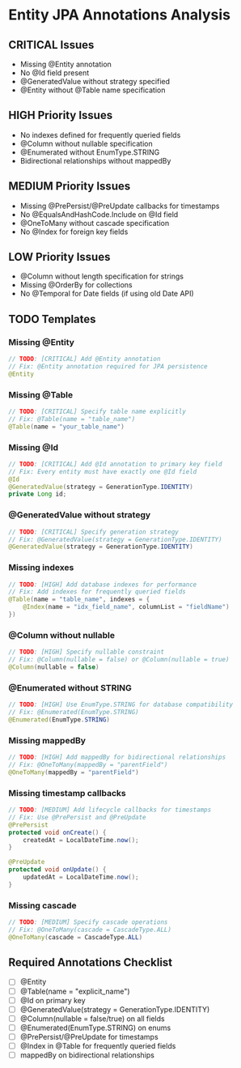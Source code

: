 # Entity JPA Annotations Analysis

## CRITICAL Issues
- Missing @Entity annotation
- No @Id field present
- @GeneratedValue without strategy specified
- @Entity without @Table name specification

## HIGH Priority Issues
- No indexes defined for frequently queried fields
- @Column without nullable specification
- @Enumerated without EnumType.STRING
- Bidirectional relationships without mappedBy

## MEDIUM Priority Issues
- Missing @PrePersist/@PreUpdate callbacks for timestamps
- No @EqualsAndHashCode.Include on @Id field
- @OneToMany without cascade specification
- No @Index for foreign key fields

## LOW Priority Issues
- @Column without length specification for strings
- Missing @OrderBy for collections
- No @Temporal for Date fields (if using old Date API)

## TODO Templates

### Missing @Entity
```java
// TODO: [CRITICAL] Add @Entity annotation
// Fix: @Entity annotation required for JPA persistence
@Entity
```

### Missing @Table
```java
// TODO: [CRITICAL] Specify table name explicitly
// Fix: @Table(name = "table_name")
@Table(name = "your_table_name")
```

### Missing @Id
```java
// TODO: [CRITICAL] Add @Id annotation to primary key field
// Fix: Every entity must have exactly one @Id field
@Id
@GeneratedValue(strategy = GenerationType.IDENTITY)
private Long id;
```

### @GeneratedValue without strategy
```java
// TODO: [CRITICAL] Specify generation strategy
// Fix: @GeneratedValue(strategy = GenerationType.IDENTITY)
@GeneratedValue(strategy = GenerationType.IDENTITY)
```


### Missing indexes
```java
// TODO: [HIGH] Add database indexes for performance
// Fix: Add indexes for frequently queried fields
@Table(name = "table_name", indexes = {
    @Index(name = "idx_field_name", columnList = "fieldName")
})
```

### @Column without nullable
```java
// TODO: [HIGH] Specify nullable constraint
// Fix: @Column(nullable = false) or @Column(nullable = true)
@Column(nullable = false)
```

### @Enumerated without STRING
```java
// TODO: [HIGH] Use EnumType.STRING for database compatibility
// Fix: @Enumerated(EnumType.STRING)
@Enumerated(EnumType.STRING)
```

### Missing mappedBy
```java
// TODO: [HIGH] Add mappedBy for bidirectional relationships
// Fix: @OneToMany(mappedBy = "parentField")
@OneToMany(mappedBy = "parentField")
```

### Missing timestamp callbacks
```java
// TODO: [MEDIUM] Add lifecycle callbacks for timestamps
// Fix: Use @PrePersist and @PreUpdate
@PrePersist
protected void onCreate() {
    createdAt = LocalDateTime.now();
}

@PreUpdate
protected void onUpdate() {
    updatedAt = LocalDateTime.now();
}
```

### Missing cascade
```java
// TODO: [MEDIUM] Specify cascade operations
// Fix: @OneToMany(cascade = CascadeType.ALL)
@OneToMany(cascade = CascadeType.ALL)
```


## Required Annotations Checklist
- [ ] @Entity
- [ ] @Table(name = "explicit_name")
- [ ] @Id on primary key
- [ ] @GeneratedValue(strategy = GenerationType.IDENTITY)
- [ ] @Column(nullable = false/true) on all fields
- [ ] @Enumerated(EnumType.STRING) on enums
- [ ] @PrePersist/@PreUpdate for timestamps
- [ ] @Index in @Table for frequently queried fields
- [ ] mappedBy on bidirectional relationships